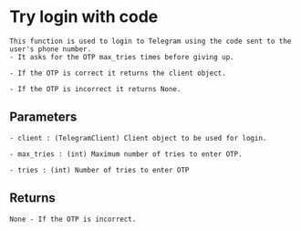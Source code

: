 # Try login with code
    This function is used to login to Telegram using the code sent to the user's phone number.
    - It asks for the OTP max_tries times before giving up.

    - If the OTP is correct it returns the client object.

    - If the OTP is incorrect it returns None.
## Parameters
    - client : (TelegramClient) Client object to be used for login.

    - max_tries : (int) Maximum number of tries to enter OTP.
    
    - tries : (int) Number of tries to enter OTP
## Returns
    None - If the OTP is incorrect.
